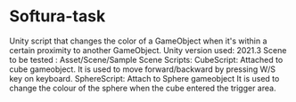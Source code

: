# Softura-task
Unity script that changes the color of a GameObject when it's within a certain proximity to another GameObject.
Unity version used: 2021.3
Scene to be tested : Asset/Scene/Sample Scene
Scripts: 
CubeScript:
 Attached to cube gameobject.
 It is used to move forward/backward by pressing W/S key on keyboard.
SphereScript:
 Attach to Sphere gameobject
 It is used to change the colour of the sphere when the cube entered the trigger area.

